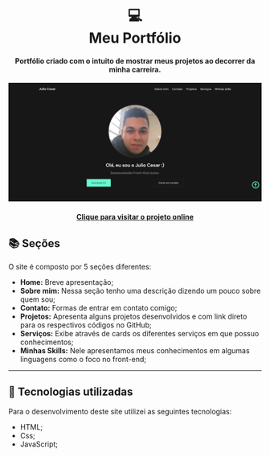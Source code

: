 <h1 align="center">
  💻<br>Meu Portfólio
</h1>

<h4 align="center">
  Portfólio criado com o intuito de mostrar meus projetos ao decorrer da minha carreira.
</h4>

![Resultado final do projeto](assets/site.png)

<h4 align="center"><a href="https://juliocesarj.github.io/Portifolio/">Clique para visitar o projeto online</a></h4>

## 📚 Seções
O site é composto por 5 seções diferentes:

- **Home:** Breve apresentação;
- **Sobre mim:** Nessa seção tenho uma descrição dizendo um pouco sobre quem sou;
- **Contato:** Formas de entrar em contato comigo;
- **Projetos:** Apresenta alguns projetos desenvolvidos e com link direto para os respectivos códigos no GitHub;
- **Serviços:** Exibe através de cards os diferentes serviços em que possuo conhecimentos;
- **Minhas Skills:** Nele apresentamos meus conhecimentos em algumas linguagens como o foco no front-end;

---

## 💼 Tecnologias utilizadas
Para o desenvolvimento deste site utilizei as seguintes tecnologias:

- HTML;
- Css;
- JavaScript;
